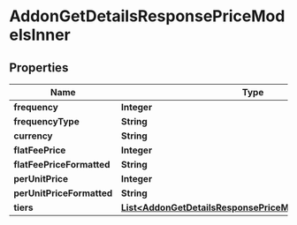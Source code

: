 

# AddonGetDetailsResponsePriceModelsInner


## Properties

| Name | Type | Description | Notes |
|------------ | ------------- | ------------- | -------------|
|**frequency** | **Integer** |  |  [optional] |
|**frequencyType** | **String** |  |  [optional] |
|**currency** | **String** |  |  [optional] |
|**flatFeePrice** | **Integer** |  |  [optional] |
|**flatFeePriceFormatted** | **String** |  |  [optional] |
|**perUnitPrice** | **Integer** |  |  [optional] |
|**perUnitPriceFormatted** | **String** |  |  [optional] |
|**tiers** | [**List&lt;AddonGetDetailsResponsePriceModelsInnerTiersInner&gt;**](AddonGetDetailsResponsePriceModelsInnerTiersInner.md) |  |  [optional] |



